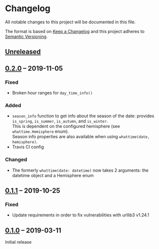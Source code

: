 # Changelog

All notable changes to this project will be documented in this file.

The format is based on [Keep a Changelog](http://keepachangelog.com/en/1.0.0/)
and this project adheres to [Semantic Versioning](http://semver.org/spec/v2.0.0.html).

## [Unreleased]

## [0.2.0] – 2019-11-05
### Fixed
* Broken hour ranges for `day_time_info()`

### Added 
* `season_info` function to get info about the season of the date: provides `is_spring`, `is_summer`, `is_autumn`, and `is_winter`.  
This is dependent on the configured hemisphere (see `whattime.Hemisphere` enum).  
Season info properties are also available when using `whattime(date, hemisphere)`.
* Travis CI config

### Changed
* The formerly `whattime(date: datetime)` now takes 2 arguments: the datetime object and a Hemisphere enum 

## [0.1.1] – 2019-10-25
### Fixed
* Update requirements in order to fix vulnerabilities with urllib3 v1.24.1

## [0.1.0] – 2019-03-11
Initial release

[Unreleased]: https://github.com/grammofy/whattime/compare/0.2.0...HEAD
[0.2.0]: https://github.com/grammofy/whattime/compare/0.1.1...0.2.0
[0.1.1]: https://github.com/grammofy/whattime/compare/0.1.0...0.1.1
[0.1.0]: https://github.com/grammofy/whattime/compare/61790defe4d729a105183b9793a12641410fd4a7...0.1.0
